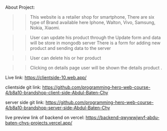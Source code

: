 About Project:
>>This website is a retailer shop for smartphone, There are six type of Brand available here Iphone, Walton, Vivo, Samsung, Nokia, Xiaomi. 

>> User can update his product through the Update form and data will be store in mongodb server
>> There is a form for adding new product and sending data to the server

>> User can delete his or her product 

>> Clicking on details page user will be shown the details product .

Live link: https://clientside-10.web.app/

clientside git link: https://github.com/programming-hero-web-course-4/b8a10-brandshop-client-side-Abdul-Baten-Chy

server side git link: https://github.com/programming-hero-web-course-4/b8a10-brandshop-server-side-Abdul-Baten-Chy

live preview link of backend on vercel: https://backend-qwywwjwvf-abdu-baten-chys-projects.vercel.app/

